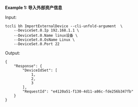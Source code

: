 **Example 1: 导入外部资产信息**



Input: 

```
tccli bh ImportExternalDevice --cli-unfold-argument  \
    --DeviceSet.0.Ip 192.168.1.1 \
    --DeviceSet.0.Name linux设备 \
    --DeviceSet.0.OsName Linux \
    --DeviceSet.0.Port 22
```

Output: 
```
{
    "Response": {
        "DeviceIdSet": [
            1,
            2,
            3
        ],
        "RequestId": "e4120a51-f130-4d11-a86c-fde256b347fb"
    }
}
```

